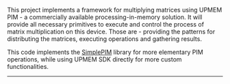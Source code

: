 This project implements a framework for multiplying matrices using UPMEM PIM - a commercially available processing-in-memory solution. It will provide all necessary primitives to execute and control the process of matrix multiplication on this device. Those are - providing the patterns for distributing the matrices, executing operations and gathering results.

This code implements the [SimplePIM](https://github.com/CMU-SAFARI/SimplePIM/tree/main) library for more elementary PIM operations, while using UPMEM SDK directly for more custom functionalities.

---
